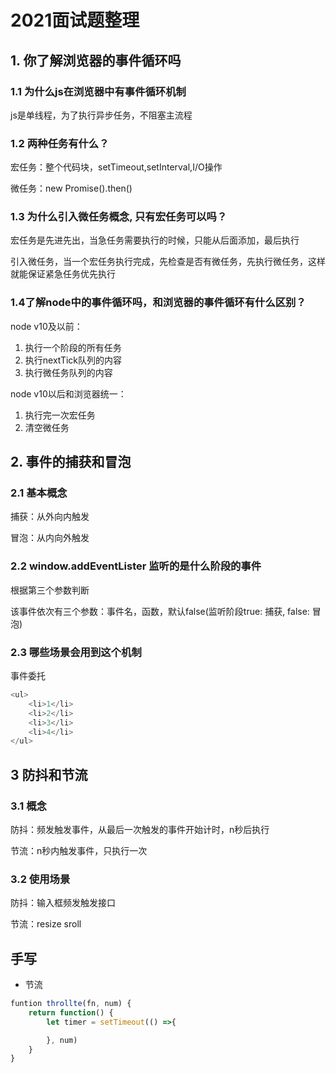 # 2021面试题整理

## 1. 你了解浏览器的事件循环吗

### 1.1 为什么js在浏览器中有事件循环机制

js是单线程，为了执行异步任务，不阻塞主流程

### 1.2 两种任务有什么？

宏任务：整个代码块，setTimeout,setInterval,I/O操作

微任务：new Promise().then()

### 1.3 为什么引入微任务概念, 只有宏任务可以吗？

宏任务是先进先出，当急任务需要执行的时候，只能从后面添加，最后执行

引入微任务，当一个宏任务执行完成，先检查是否有微任务，先执行微任务，这样就能保证紧急任务优先执行

### 1.4了解node中的事件循环吗，和浏览器的事件循环有什么区别？

node v10及以前：
1. 执行一个阶段的所有任务
2. 执行nextTick队列的内容
3. 执行微任务队列的内容

node v10以后和浏览器统一：
1. 执行完一次宏任务
2. 清空微任务

## 2. 事件的捕获和冒泡

### 2.1 基本概念

捕获：从外向内触发

冒泡：从内向外触发

### 2.2 window.addEventLister 监听的是什么阶段的事件

根据第三个参数判断

该事件依次有三个参数：事件名，函数，默认false(监听阶段true: 捕获, false: 冒泡)

### 2.3 哪些场景会用到这个机制

事件委托

```js
<ul>
    <li>1</li>
    <li>2</li>
    <li>3</li>
    <li>4</li>
</ul>
```

## 3 防抖和节流

### 3.1 概念

防抖：频发触发事件，从最后一次触发的事件开始计时，n秒后执行

节流：n秒内触发事件，只执行一次

### 3.2 使用场景

防抖：输入框频发触发接口

节流：resize sroll

## 手写

* 节流
```js
funtion throllte(fn, num) {
    return function() {
        let timer = setTimeout(() =>{

        }, num)
    }
}
```